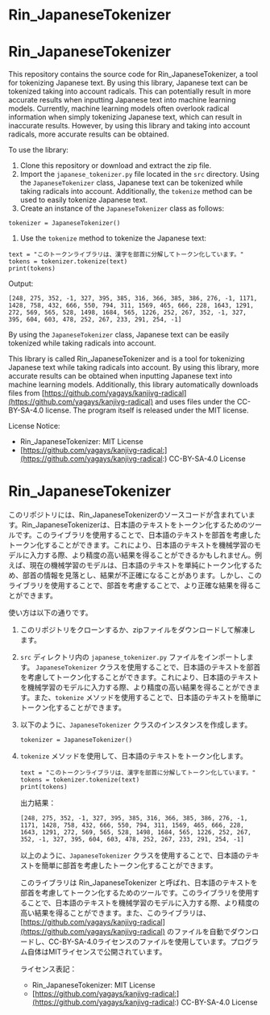 # Rin_JapaneseTokenizer

 
# Rin_JapaneseTokenizer

This repository contains the source code for Rin_JapaneseTokenizer, a tool for tokenizing Japanese text. By using this library, Japanese text can be tokenized taking into account radicals. This can potentially result in more accurate results when inputting Japanese text into machine learning models. Currently, machine learning models often overlook radical information when simply tokenizing Japanese text, which can result in inaccurate results. However, by using this library and taking into account radicals, more accurate results can be obtained.

To use the library:

1. Clone this repository or download and extract the zip file.
2. Import the `japanese_tokenizer.py` file located in the `src` directory.
Using the `JapaneseTokenizer` class, Japanese text can be tokenized while taking radicals into account. Additionally, the `tokenize` method can be used to easily tokenize Japanese text.
3. Create an instance of the `JapaneseTokenizer` class as follows:

```
tokenizer = JapaneseTokenizer()

```

1. Use the `tokenize` method to tokenize the Japanese text:

```
text = "このトークンライブラリは、漢字を部首に分解してトークン化しています。"
tokens = tokenizer.tokenize(text)
print(tokens)

```

Output:

```
[248, 275, 352, -1, 327, 395, 385, 316, 366, 385, 386, 276, -1, 1171, 1428, 758, 432, 666, 550, 794, 311, 1569, 465, 666, 228, 1643, 1291, 272, 569, 565, 528, 1498, 1684, 565, 1226, 252, 267, 352, -1, 327, 395, 604, 603, 478, 252, 267, 233, 291, 254, -1]

```

By using the `JapaneseTokenizer` class, Japanese text can be easily tokenized while taking radicals into account.

This library is called Rin_JapaneseTokenizer and is a tool for tokenizing Japanese text while taking radicals into account. By using this library, more accurate results can be obtained when inputting Japanese text into machine learning models. Additionally, this library automatically downloads files from [https://github.com/yagays/kanjivg-radical](https://github.com/yagays/kanjivg-radical) and uses files under the CC-BY-SA-4.0 license. The program itself is released under the MIT license.

License Notice:

- Rin_JapaneseTokenizer: MIT License
- [https://github.com/yagays/kanjivg-radical:](https://github.com/yagays/kanjivg-radical:) CC-BY-SA-4.0 License

# Rin_JapaneseTokenizer

このリポジトリには、Rin_JapaneseTokenizerのソースコードが含まれています。Rin_JapaneseTokenizerは、日本語のテキストをトークン化するためのツールです。このライブラリを使用することで、日本語のテキストを部首を考慮したトークン化することができます。これにより、日本語のテキストを機械学習のモデルに入力する際、より精度の高い結果を得ることができるかもしれません。例えば、現在の機械学習のモデルは、日本語のテキストを単純にトークン化するため、部首の情報を見落とし、結果が不正確になることがあります。しかし、このライブラリを使用することで、部首を考慮することで、より正確な結果を得ることができます。

使い方は以下の通りです。

1. このリポジトリをクローンするか、zipファイルをダウンロードして解凍します。
2. `src` ディレクトリ内の `japanese_tokenizer.py` ファイルをインポートします。
`JapaneseTokenizer` クラスを使用することで、日本語のテキストを部首を考慮してトークン化することができます。これにより、日本語のテキストを機械学習のモデルに入力する際、より精度の高い結果を得ることができます。また、`tokenize` メソッドを使用することで、日本語のテキストを簡単にトークン化することができます。
3. 以下のように、`JapaneseTokenizer` クラスのインスタンスを作成します。
    
    ```
    tokenizer = JapaneseTokenizer()
    
    ```
    
4. `tokenize` メソッドを使用して、日本語のテキストをトークン化します。
    
    ```
    text = "このトークンライブラリは、漢字を部首に分解してトークン化しています。"
    tokens = tokenizer.tokenize(text)
    print(tokens)
    
    ```
    
    出力結果：
    
    ```
    [248, 275, 352, -1, 327, 395, 385, 316, 366, 385, 386, 276, -1, 1171, 1428, 758, 432, 666, 550, 794, 311, 1569, 465, 666, 228, 1643, 1291, 272, 569, 565, 528, 1498, 1684, 565, 1226, 252, 267, 352, -1, 327, 395, 604, 603, 478, 252, 267, 233, 291, 254, -1]
    
    ```
    
    以上のように、`JapaneseTokenizer` クラスを使用することで、日本語のテキストを簡単に部首を考慮したトークン化することができます。
    
    このライブラリは Rin_JapaneseTokenizer と呼ばれ、日本語のテキストを部首を考慮してトークン化するためのツールです。このライブラリを使用することで、日本語のテキストを機械学習のモデルに入力する際、より精度の高い結果を得ることができます。また、このライブラリは、[https://github.com/yagays/kanjivg-radical](https://github.com/yagays/kanjivg-radical) のファイルを自動でダウンロードし、CC-BY-SA-4.0ライセンスのファイルを使用しています。プログラム自体はMITライセンスで公開されています。
    
    ライセンス表記：
    
    - Rin_JapaneseTokenizer: MIT License
    - [https://github.com/yagays/kanjivg-radical:](https://github.com/yagays/kanjivg-radical:) CC-BY-SA-4.0 License
